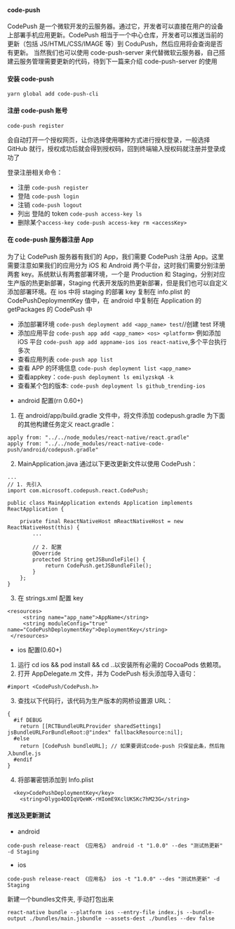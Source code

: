 #### code-push

CodePush 是一个微软开发的云服务器。通过它，开发者可以直接在用户的设备上部署手机应用更新。CodePush 相当于一个中心仓库，开发者可以推送当前的更新（包括 JS/HTML/CSS/IMAGE 等）到 CoduPush，然后应用将会查询是否有更新。
当然我们也可以使用 code-push-server 来代替微软云服务器，自己搭建云服务管理需要更新的代码，待到下一篇来介绍 code-push-server 的使用

#### 安装 code-push

```
yarn global add code-push-cli
```

#### 注册 code-push 账号

```
code-push register
```

会自动打开一个授权网页，让你选择使用哪种方式进行授权登录，一般选择 GitHub 就行，授权成功后就会得到授权码，回到终端输入授权码就注册并登录成功了

登录注册相关命令：

- 注册 `code-push register`
- 登陆 `code-push login`
- 注销 `code-push logout`
- 列出 登陆的 token `code-push access-key ls`
- 删除某个`access-key code-push access-key rm <accessKey>`

#### 在 code-push 服务器注册 App

为了让 CodePush 服务器有我们的 App，我们需要 CodePush 注册 App。这里需要注意如果我们的应用分为 iOS 和 Android 两个平台，这时我们需要分别注册两套 key。系统默认有两套部署环境，一个是 Production 和 Staging，分别对应生产版的热更新部署，Staging 代表开发版的热更新部署，但是我们也可以自定义添加部署环境。在 ios 中将 staging 的部署 key 复制在 info.plist 的 CodePushDeploymentKey 值中，在 android 中复制在 Application 的 getPackages 的 CodePush 中

- 添加部署环境 `code-push deployment add <app_name> test`//创建 test 环境
- 添加应用平台 `code-push app add <app_name> <os> <platform>`
  例如添加 iOS 平台 `code-push app add appname-ios ios react-native`,多个平台执行多次
- 查看应用列表 `code-push app list`
- 查看 APP 的环境信息 `code-push deployment list <app_name>`
- 查看appkey：`code-push deployment ls emilyzskqA -k`
- 查看某个包的版本: `code-push deployment ls github_trending-ios`

* android 配置(rn 0.60+)

1. 在 android/app/build.gradle 文件中，将文件添加 codepush.gradle 为下面的其他构建任务定义 react.gradle：

```
apply from: "../../node_modules/react-native/react.gradle"
apply from: "../../node_modules/react-native-code-push/android/codepush.gradle"
```

2. MainApplication.java 通过以下更改更新文件以使用 CodePush：

```
...
// 1. 先引入
import com.microsoft.codepush.react.CodePush;

public class MainApplication extends Application implements ReactApplication {

    private final ReactNativeHost mReactNativeHost = new ReactNativeHost(this) {
        ...

        // 2. 配置
        @Override
        protected String getJSBundleFile() {
            return CodePush.getJSBundleFile();
        }
    };
}
```

3. 在 strings.xml 配置 key

```
<resources>
     <string name="app_name">AppName</string>
     <string moduleConfig="true" name="CodePushDeploymentKey">DeploymentKey</string>
 </resources>
```

- ios 配置(0.60+)

1. 运行 cd ios && pod install && cd ..以安装所有必需的 CocoaPods 依赖项。
2. 打开 AppDelegate.m 文件，并为 CodePush 标头添加导入语句：

```
#import <CodePush/CodePush.h>
```

3. 查找以下代码行，该代码为生产版本的网桥设置源 URL：

```
{
  #if DEBUG
    return [[RCTBundleURLProvider sharedSettings] jsBundleURLForBundleRoot:@"index" fallbackResource:nil];
  #else
    return [CodePush bundleURL]; // 如果要调试code-push 只保留此条，然后拖入bundle.js
  #endif
}
```

4. 将部署密钥添加到 Info.plist

```
  <key>CodePushDeploymentKey</key>
	<string>Dlygo4DDIqVQeWK-rHIomE9XclUKSKc7hM23G</string>
```

#### 推送及更新测试
- android 
```
code-push release-react 《应用名》 android -t "1.0.0" --des "测试热更新" -d Staging
```

- ios
```
code-push release-react 《应用名》 ios -t "1.0.0" --des "测试热更新" -d Staging
```

新建一个bundles文件夹, 手动打包出来
```
react-native bundle --platform ios --entry-file index.js --bundle-output ./bundles/main.jsbundle --assets-dest ./bundles --dev false
```
